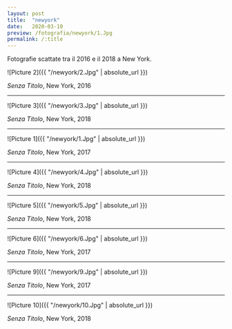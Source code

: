 ```yaml
---
layout: post
title:  "newyork"
date:   2020-03-10
preview: /fotografia/newyork/1.Jpg
permalink: /:title
---
```


Fotografie scattate tra il 2016 e il 2018 a New York. 

![Picture 2]({{ "/newyork/2.Jpg" | absolute_url }})

_Senza Titolo_, New York, 2016

---

![Picture 3]({{ "/newyork/3.Jpg" | absolute_url }})

_Senza Titolo_, New York, 2018

---

![Picture 1]({{ "/newyork/1.Jpg" | absolute_url }})

_Senza Titolo_, New York, 2017

---


![Picture 4]({{ "/newyork/4.Jpg" | absolute_url }})

_Senza Titolo_, New York, 2018

---

![Picture 5]({{ "/newyork/5.Jpg" | absolute_url }})

_Senza Titolo_, New York, 2018

---

![Picture 6]({{ "/newyork/6.Jpg" | absolute_url }})

_Senza Titolo_, New York, 2017

---


![Picture 9]({{ "/newyork/9.Jpg" | absolute_url }})

_Senza Titolo_, New York, 2017

---

![Picture 10]({{ "/newyork/10.Jpg" | absolute_url }})

_Senza Titolo_, New York, 2018


